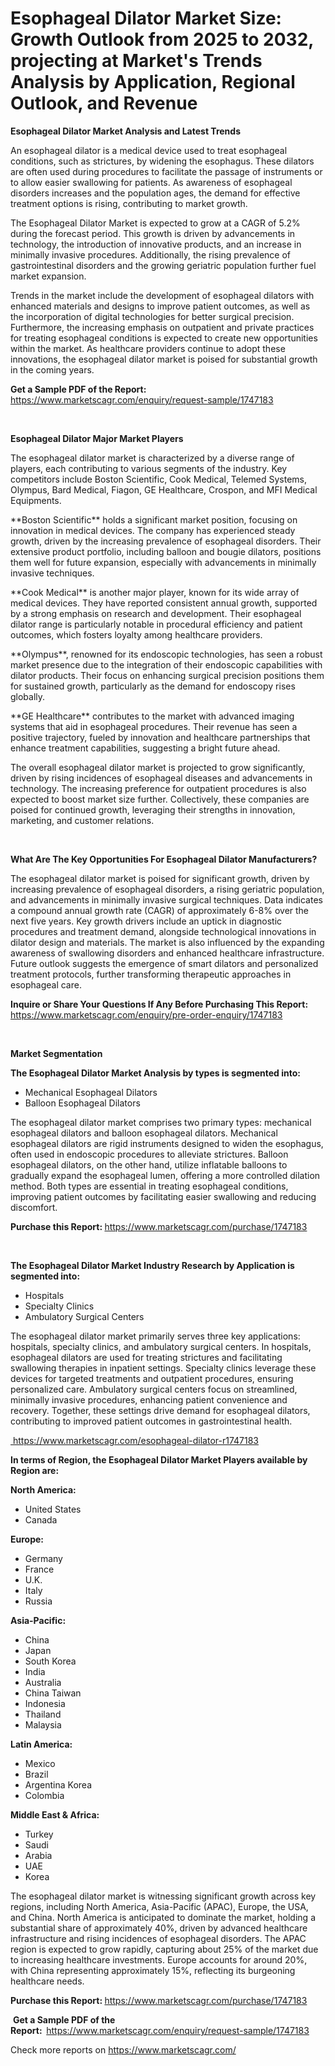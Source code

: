 <p><h1>Esophageal Dilator Market Size: Growth Outlook from 2025 to 2032, projecting at Market's Trends Analysis by Application, Regional Outlook, and Revenue</h1></p><p><strong>Esophageal Dilator Market Analysis and Latest Trends</strong></p>
<p><p>An esophageal dilator is a medical device used to treat esophageal conditions, such as strictures, by widening the esophagus. These dilators are often used during procedures to facilitate the passage of instruments or to allow easier swallowing for patients. As awareness of esophageal disorders increases and the population ages, the demand for effective treatment options is rising, contributing to market growth.</p><p>The Esophageal Dilator Market is expected to grow at a CAGR of 5.2% during the forecast period. This growth is driven by advancements in technology, the introduction of innovative products, and an increase in minimally invasive procedures. Additionally, the rising prevalence of gastrointestinal disorders and the growing geriatric population further fuel market expansion.</p><p>Trends in the market include the development of esophageal dilators with enhanced materials and designs to improve patient outcomes, as well as the incorporation of digital technologies for better surgical precision. Furthermore, the increasing emphasis on outpatient and private practices for treating esophageal conditions is expected to create new opportunities within the market. As healthcare providers continue to adopt these innovations, the esophageal dilator market is poised for substantial growth in the coming years.</p></p>
<p><strong>Get a Sample PDF of the Report:&nbsp;</strong> <a href="https://www.marketscagr.com/enquiry/request-sample/1747183?utm_campaign=2480&utm_medium=2&utm_source=Github&utm_content=ia&utm_term=06032025&utm_id=esophageal-dilator">https://www.marketscagr.com/enquiry/request-sample/1747183</a></p>
<p>&nbsp;</p>
<p><strong>Esophageal Dilator Major Market Players</strong></p>
<p><p>The esophageal dilator market is characterized by a diverse range of players, each contributing to various segments of the industry. Key competitors include Boston Scientific, Cook Medical, Telemed Systems, Olympus, Bard Medical, Fiagon, GE Healthcare, Crospon, and MFI Medical Equipments.</p><p>**Boston Scientific** holds a significant market position, focusing on innovation in medical devices. The company has experienced steady growth, driven by the increasing prevalence of esophageal disorders. Their extensive product portfolio, including balloon and bougie dilators, positions them well for future expansion, especially with advancements in minimally invasive techniques.</p><p>**Cook Medical** is another major player, known for its wide array of medical devices. They have reported consistent annual growth, supported by a strong emphasis on research and development. Their esophageal dilator range is particularly notable in procedural efficiency and patient outcomes, which fosters loyalty among healthcare providers.</p><p>**Olympus**, renowned for its endoscopic technologies, has seen a robust market presence due to the integration of their endoscopic capabilities with dilator products. Their focus on enhancing surgical precision positions them for sustained growth, particularly as the demand for endoscopy rises globally.</p><p>**GE Healthcare** contributes to the market with advanced imaging systems that aid in esophageal procedures. Their revenue has seen a positive trajectory, fueled by innovation and healthcare partnerships that enhance treatment capabilities, suggesting a bright future ahead.</p><p>The overall esophageal dilator market is projected to grow significantly, driven by rising incidences of esophageal diseases and advancements in technology. The increasing preference for outpatient procedures is also expected to boost market size further. Collectively, these companies are poised for continued growth, leveraging their strengths in innovation, marketing, and customer relations.</p></p>
<p>&nbsp;</p>
<p><strong>What Are The Key Opportunities For Esophageal Dilator Manufacturers?</strong></p>
<p><p>The esophageal dilator market is poised for significant growth, driven by increasing prevalence of esophageal disorders, a rising geriatric population, and advancements in minimally invasive surgical techniques. Data indicates a compound annual growth rate (CAGR) of approximately 6-8% over the next five years. Key growth drivers include an uptick in diagnostic procedures and treatment demand, alongside technological innovations in dilator design and materials. The market is also influenced by the expanding awareness of swallowing disorders and enhanced healthcare infrastructure. Future outlook suggests the emergence of smart dilators and personalized treatment protocols, further transforming therapeutic approaches in esophageal care.</p></p>
<p><strong>Inquire or Share Your Questions If Any Before Purchasing This Report:</strong> <a href="https://www.marketscagr.com/enquiry/pre-order-enquiry/1747183?utm_campaign=2480&utm_medium=2&utm_source=Github&utm_content=ia&utm_term=06032025&utm_id=esophageal-dilator">https://www.marketscagr.com/enquiry/pre-order-enquiry/1747183</a></p>
<p>&nbsp;</p>
<p><strong>Market Segmentation</strong></p>
<p><strong>The Esophageal Dilator Market Analysis by types is segmented into:</strong></p>
<p><ul><li>Mechanical Esophageal Dilators</li><li>Balloon Esophageal Dilators</li></ul></p>
<p><p>The esophageal dilator market comprises two primary types: mechanical esophageal dilators and balloon esophageal dilators. Mechanical esophageal dilators are rigid instruments designed to widen the esophagus, often used in endoscopic procedures to alleviate strictures. Balloon esophageal dilators, on the other hand, utilize inflatable balloons to gradually expand the esophageal lumen, offering a more controlled dilation method. Both types are essential in treating esophageal conditions, improving patient outcomes by facilitating easier swallowing and reducing discomfort.</p></p>
<p><strong>Purchase this Report:&nbsp;</strong><a href="https://www.marketscagr.com/purchase/1747183?utm_campaign=2480&utm_medium=2&utm_source=Github&utm_content=ia&utm_term=06032025&utm_id=esophageal-dilator">https://www.marketscagr.com/purchase/1747183</a></p>
<p>&nbsp;</p>
<p><strong>The Esophageal Dilator Market Industry Research by Application is segmented into:</strong></p>
<p><ul><li>Hospitals</li><li>Specialty Clinics</li><li>Ambulatory Surgical Centers</li></ul></p>
<p><p>The esophageal dilator market primarily serves three key applications: hospitals, specialty clinics, and ambulatory surgical centers. In hospitals, esophageal dilators are used for treating strictures and facilitating swallowing therapies in inpatient settings. Specialty clinics leverage these devices for targeted treatments and outpatient procedures, ensuring personalized care. Ambulatory surgical centers focus on streamlined, minimally invasive procedures, enhancing patient convenience and recovery. Together, these settings drive demand for esophageal dilators, contributing to improved patient outcomes in gastrointestinal health.</p></p>
<p><a href="https://www.marketscagr.com/esophageal-dilator-r1747183?utm_campaign=2480&utm_medium=2&utm_source=Github&utm_content=ia&utm_term=06032025&utm_id=esophageal-dilator">&nbsp;https://www.marketscagr.com/esophageal-dilator-r1747183</a></p>
<p><strong>In terms of Region, the Esophageal Dilator Market Players available by Region are:</strong></p>
<p>
    <p> <strong> North America: </strong>
        <ul>
            <li>United States</li>
            <li>Canada</li>
        </ul>
        </p> 
    <p> <strong> Europe: </strong>
        <ul>
            <li>Germany</li>
            <li>France</li>
            <li>U.K.</li>
            <li>Italy</li>
            <li>Russia</li>
        </ul>
        </p> 
    <p> <strong> Asia-Pacific: </strong>
        <ul>
            <li>China</li>
            <li>Japan</li>
            <li>South Korea</li>
            <li>India</li>
            <li>Australia</li>
            <li>China Taiwan</li>
            <li>Indonesia</li>
            <li>Thailand</li>
            <li>Malaysia</li>
        </ul>
        </p> 
    <p> <strong> Latin America: </strong>
        <ul>
            <li>Mexico</li>
            <li>Brazil</li>
            <li>Argentina Korea</li>
            <li>Colombia</li>
        </ul>
        </p> 
    <p> <strong> Middle East & Africa: </strong>
        <ul>
            <li>Turkey</li>
            <li>Saudi</li>
            <li>Arabia</li>
            <li>UAE</li>
            <li>Korea</li>
        </ul>
    </p>
    </p>
<p><p>The esophageal dilator market is witnessing significant growth across key regions, including North America, Asia-Pacific (APAC), Europe, the USA, and China. North America is anticipated to dominate the market, holding a substantial share of approximately 40%, driven by advanced healthcare infrastructure and rising incidences of esophageal disorders. The APAC region is expected to grow rapidly, capturing about 25% of the market due to increasing healthcare investments. Europe accounts for around 20%, with China representing approximately 15%, reflecting its burgeoning healthcare needs.</p></p>
<p><strong>Purchase this Report: </strong><a href="https://www.marketscagr.com/purchase/1747183?utm_campaign=2480&utm_medium=2&utm_source=Github&utm_content=ia&utm_term=06032025&utm_id=esophageal-dilator">https://www.marketscagr.com/purchase/1747183</a></p>
<p>&nbsp;<strong>Get a Sample PDF of the Report:&nbsp;&nbsp;</strong><a href="https://www.marketscagr.com/enquiry/request-sample/1747183?utm_campaign=2480&utm_medium=2&utm_source=Github&utm_content=ia&utm_term=06032025&utm_id=esophageal-dilator">https://www.marketscagr.com/enquiry/request-sample/1747183</a></p>
<p><strong></strong></p>
<p>Check more reports on <a href="https://www.marketscagr.com/?utm_campaign=2480&utm_medium=2&utm_source=Github&utm_content=ia&utm_term=06032025&utm_id=esophageal-dilator">https://www.marketscagr.com/</a></p>
